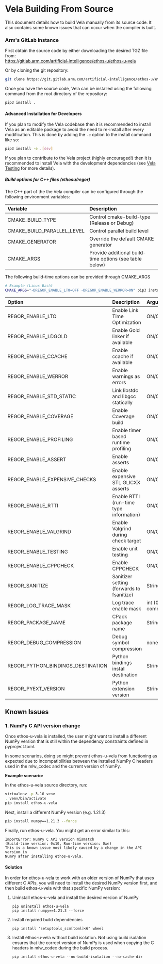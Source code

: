 <!--
SPDX-FileCopyrightText: Copyright 2020-2025 Arm Limited and/or its affiliates <open-source-office@arm.com>

SPDX-License-Identifier: Apache-2.0

Licensed under the Apache License, Version 2.0 (the License); you may
not use this file except in compliance with the License.
You may obtain a copy of the License at

www.apache.org/licenses/LICENSE-2.0

Unless required by applicable law or agreed to in writing, software
distributed under the License is distributed on an AS IS BASIS, WITHOUT
WARRANTIES OR CONDITIONS OF ANY KIND, either express or implied.
See the License for the specific language governing permissions and
limitations under the License.
-->
# Vela Building From Source

This document details how to build Vela manually from its source code.  It also
contains some known issues that can occur when the compiler is built.

### Arm's GitLab Instance

First obtain the source code by either downloading the desired TGZ file from:  
<https://gitlab.arm.com/artificial-intelligence/ethos-u/ethos-u-vela>

Or by cloning the git repository:

```bash
git clone https://git.gitlab.arm.com/artificial-intelligence/ethos-u/ethos-u-vela.git
```

Once you have the source code, Vela can be installed using the following
command from the root directory of the repository:

```bash
pip3 install .
```

#### Advanced Installation for Developers

If you plan to modify the Vela codebase then it is recommended to install Vela
as an editable package to avoid the need to re-install after every modification.
This is done by adding the `-e` option to the install command like so:

```bash
pip3 install -e .[dev]
```

If you plan to contribute to the Vela project (highly encouraged!) then it is
recommended to install Vela with the development dependencies (see
[Vela Testing](TESTING.md) for more details).

##### Build options for C++ files (ethosu/regor) #####

The C++ part of the the Vela compiler can be configured through the following
environment variables:

| Variable                   | Description                                             |
| :------------------------- | :------------------------------------------------------ |
| CMAKE_BUILD_TYPE           | Control cmake-build-type (Release or Debug)             |
| CMAKE_BUILD_PARALLEL_LEVEL | Control parallel build level                            |
| CMAKE_GENERATOR            | Override the default CMAKE generator                    |
| CMAKE_ARGS                 | Provide additional build-time options (see table below) |

The following build-time options can be provided through CMAKE_ARGS  
```bash
# Example (Linux Bash)
CMAKE_ARGS="-DREGOR_ENABLE_LTO=OFF -DREGOR_ENABLE_WERROR=ON" pip3 install -e ".[dev]"
```
| Option                             | Description                               | Arguments                           |
| :--------------------------------- | :---------------------------------------- | :---------------------------------- |
| REGOR_ENABLE_LTO                   | Enable Link Time Optimization             | ON/OFF                              |
| REGOR_ENABLE_LDGOLD                | Enable Gold linker if available           | ON/OFF                              |
| REGOR_ENABLE_CCACHE                | Enable ccache if available                | ON/OFF                              |
| REGOR_ENABLE_WERROR                | Enable warnings as errors                 | ON/OFF                              |
| REGOR_ENABLE_STD_STATIC            | Link libstdc and libgcc statically        | ON/OFF                              |
| REGOR_ENABLE_COVERAGE              | Enable Coverage build                     | ON/OFF                              |
| REGOR_ENABLE_PROFILING             | Enable timer based runtime profiling      | ON/OFF                              |
| REGOR_ENABLE_ASSERT                | Enable asserts                            | ON/OFF                              |
| REGOR_ENABLE_EXPENSIVE_CHECKS      | Enable expensive STL GLICXX asserts       | ON/OFF                              |
| REGOR_ENABLE_RTTI                  | Enable RTTI (run-time type information)   | ON/OFF                              |
| REGOR_ENABLE_VALGRIND              | Enable Valgrind during check target       | ON/OFF                              |
| REGOR_ENABLE_TESTING               | Enable unit testing                       | ON/OFF                              |
| REGOR_ENABLE_CPPCHECK              | Enable CPPCHECK                           | ON/OFF                              |
| REGOR_SANITIZE                     | Sanitizer setting (forwards to fsanitize) | String                              |
| REGOR_LOG_TRACE_MASK               | Log trace enable mask                     | int (0->7) (See common/logging.hpp) |
| REGOR_PACKAGE_NAME                 | CPack package name                        | String                              |
| REGOR_DEBUG_COMPRESSION            | Debug symbol compression                  | none, zlib, zlib-gnu                |
| REGOR_PYTHON_BINDINGS_DESTINATION  | Python bindings install destination       | String                              |
| REGOR_PYEXT_VERSION                | Python extension version                  | String                              |


## Known Issues

### 1. NumPy C API version change

Once ethos-u-vela is installed, the user might want to install a different NumPy
version that is still within the dependency constraints defined in pyproject.toml.

In some scenarios, doing so might prevent ethos-u-vela from functioning as
expected due to incompatibilities between the installed NumPy C headers used in
the mlw_codec and the current version of NumPy.

**Example scenario:**

In the ethos-u-vela source directory, run:

```bash
virtualenv -p 3.10 venv
. venv/bin/activate
pip install ethos-u-vela
```

Next, install a different NumPy version (e.g. 1.21.3)

```bash
pip install numpy==1.21.3 --force
```

Finally, run ethos-u-vela. You might get an error similar to this:

```
ImportError: NumPy C API version mismatch
(Build-time version: 0x10, Run-time version: 0xe)
This is a known issue most likely caused by a change in the API version in
NumPy after installing ethos-u-vela.
```

#### Solution

In order for ethos-u-vela to work with an older version of NumPy that uses
different C APIs, you will need to install the desired NumPy version first, and
then build ethos-u-vela with that specific NumPy version:

1) Uninstall ethos-u-vela and install the desired version of NumPy
   ```
   pip uninstall ethos-u-vela
   pip install numpy==1.21.3 --force
   ```

2) Install required build dependencies
   ```
   pip install "setuptools_scm[toml]<6" wheel
   ```

3) Install ethos-u-vela without build isolation. Not using build isolation
   ensures that the correct version of NumPy is used when copying the C headers
   in mlw_codec during the build process.
   ```
   pip install ethos-u-vela --no-build-isolation --no-cache-dir
   ```